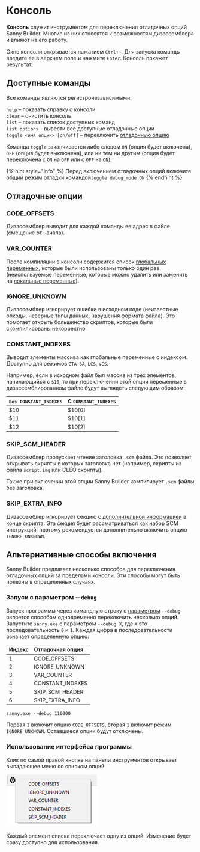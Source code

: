 # Консоль

**Консоль** служит инструментом для переключения отладочных опций Sanny Builder. Многие из них относятся к возможностям дизассемблера и влияют на его работу. 

Окно консоли открывается нажатием `Ctrl+~`. Для запуска команды введите ее в верхнем поле и нажмите `Enter`. Консоль покажет результат.

## Доступные команды 

Все команды являются регистронезависимыми.

`help` – показать справку о консоли  
`clear` – очистить консоль  
`list` – показать список доступных команд  
`list options` – вывести все доступные отладочные опции  
`toggle <имя опции> [on/off]` – переключить [отладочную опцию](console.md#otladochnye-opcii)

Команда `toggle` заканчивается либо словом `ON` \(опция будет включена\), `OFF` \(опция будет выключена\), или ни тем ни другим \(опция будет переключена с `ON` на `OFF` или с `OFF` на `ON`\).

{% hint style="info" %}
Перед включением отладочных опций включите общий режим отладки командой`toggle debug_mode ON`
{% endhint %}

## Отладочные опции

### CODE\_OFFSETS

Дизассемблер выводит для каждой команды ее адрес в файле \(смещение от начала\).

### VAR\_COUNTER

После компиляции в консоли содержится список [глобальных переменных](coding/variables.md#globalnye-peremennye), которые были использованы только один раз \(неиспользуемые переменные, которые можно удалить или заменить на [локальные переменные](coding/variables.md#lokalnye-peremennye)\).

### IGNORE\_UNKNOWN

Дизассемблер игнорирует ошибки в исходном коде \(неизвестные опкоды, неверные типы данных, нарушения формата файла\). Это помогает открыть большинство скриптов, которые были скомпилированы некорректно.

### CONSTANT\_INDEXES

Выводит элементы массива как глобальные переменные с индексом. Доступно для режимов `GTA SA`, `LCS`, `VCS`. 

Например, если в исходном файл был массив из трех элементов, начинающийся с `$10`, то при переключении этой опции переменные в дизассемблированном файле будут выглядеть следующим образом:

| `Без CONSTANT_INDEXES` | С `CONSTANT_INDEXES` |
| :--- | :--- |
| $10 | $10\[0\] |
| $11 | $10\[1\] |
| $12 | $10\[2\] |

### SKIP\_SCM\_HEADER

Дизассемблер пропускает чтение заголовка `.scm` файла. Это позволяет открывать скрипты в которых заголовка нет \(например, скрипты из файла `script.img` или CLEO скрипты\).

Также при включении этой опции Sanny Builder компилирует `.scm` файлы без заголовка.

### SKIP\_EXTRA\_INFO

Дизассемблер игнорирует секцию с [дополнительной информацией](options/general.md#dobavlyat-dopolnitelnuyu-informaciyu-v-scm) в конце скрипта. Эта секция будет рассматриваться как набор SCM инструкций, поэтому рекомендуется дополнительно включить опцию `IGNORE_UNKNOWN`.

## Альтернативные способы включения

Sanny Builder предлагает несколько способов для переключения отладочных опций за пределами консоли. Эти способы могут быть полезны в определенных случаях.

### Запуск с параметром --`debug`

Запуск программы через командную строку с [параметром](cli.md#debug) `--debug` является способом одновременно переключить несколько опций. Запустите `sanny.exe` с параметром `--debug X`, где `X` это последовательность `0` и `1`.  Каждая цифра в последовательности означает определенную опцию:

| Индекс | Отладочная опция |
| :--- | :--- |
| 1 | CODE\_OFFSETS |
| 2 | IGNORE\_UNKNOWN |
| 3 | VAR\_COUNTER |
| 4 | CONSTANT\_INDEXES |
| 5 | SKIP\_SCM\_HEADER |
| 6 | SKIP\_EXTRA\_INFO |

```text
sanny.exe --debug 110000
```

Первая `1` включит опцию `CODE_OFFSETS`, вторая `1` включит режим `IGNORE_UNKNOWN`. Оставшиеся опции будут отключены.

### Использование интерфейса программы

Клик по самой правой кнопке на панели инструментов открывает выпадающее меню со списком опций:

![](.gitbook/assets/debug_options.PNG)

Каждый элемент списка переключает одну из опций. Изменение будет сразу доступно для использования.

